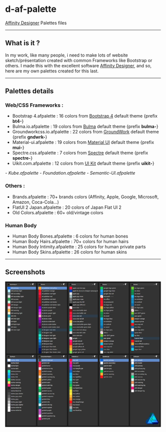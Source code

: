 # d-af-palette
[Affinity Designer](https://affinity.serif.com/fr/designer/) Palettes files

---

## What is it ?
In my work, like many people, i need to make lots of website sketch/présentation created with common Frameworks like Bootstrap or others. I made this with the excellent software [Affinity Designer](https://affinity.serif.com/fr/designer/), and so, here are my own palettes created for this last.

---

## Palettes details

### Web/CSS Frameworks :
- Bootstrap 4.afpalette       : 16 colors from [Bootstrap 4](https://getbootstrap.com/) default theme {prefix **bt4-**}
- Bulma.io.afpalette          : 19 colors from [Bulma](https://bulma.io/) default theme {prefix **bulma-**}
- Groundworkcss.io.afpalette  : 22 colors from [GroundWork](https://groundworkcss.github.io/) default theme {prefix **gndwrk-**}
- Material-ui.afpalette       : 19 colors from [Material UI](https://material-ui.com/) default theme {prefix **mui-**}
- Spectre.css.afpalette       :  7 colors from [Spectre](https://picturepan2.github.io/spectre/) default theme {prefix **spectre-**}
- Uikit.com.afpalette         : 12 colors from [UI Kit](https://getuikit.com/) default theme {prefix **uikit-**}

*- Kube.afpalette*
*- Foundation.afpalette*
*- Semantic-UI.afpalette*

### Others :
- Brands.afpalette            : 70+ brands colors (Affinity, Apple, Google, Microsoft, Amazon, Coca-Cola...)
- FlatUI 2 Japan.afpalette    : 20 colors of Japan Flat UI 2
- Old Colors.afpalette        : 60+ old/vintage colors 

### Human Body
- Human Body Bones.afpalette    : 6 colors for human bones 
- Human Body Hairs.afpalette    : 70+ colors for human hairs
- Human Body Intimity.afpalette : 25 colors for human private parts 
- Human Body Skins.afpalette    : 26 colors for human skins

---

## Screenshots
![Screenshot](screenshot.jpg)
